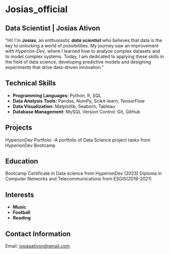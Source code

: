# Josias_official
## Data Scientist | Josias Ativon
"Hi! I'm **Josias**, an enthusiastic **_data scientist_** who believes that data is the key to unlocking a world of possibilities. 
My journey saw an improvement with _Hyperion-Dev_, where I learned how to analyze complex datasets and to model complex systems. 
Today, I am dedicated to applying these skills in the field of data science, developing predictive models and designing experiments that drive data-driven innovation."

## Technical Skills

- **Programming Languages:** Python, R, SQL
- **Data Analysis Tools:** Pandas, NumPy, Scikit-learn, TensorFlow
- **Data Visualization:** Matplotlib, Seaborn, Tableau
- **Database Management:** MySQL
Version Control: Git, GitHub

## Projects
HyperionDev Portfolio -A portfolio of Data Science project tasks from HyperionDev Bootcamp

## Education
Bootcamp Certificate in Data science from HyperionDev (2023)
Diploma in Computer Networks and Telecommunications from ESGIS(2019-2021)

## Interests
- **Music**
- **Football**
- **Reading**


## Contact Information
Email: josiasativon@gmail.com
